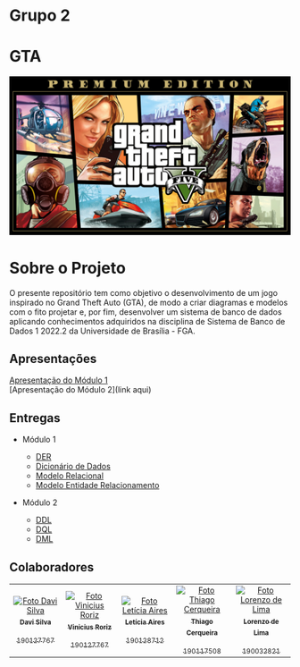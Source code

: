 # Grupo 2 

# GTA

<center>

   ![Logo do GTA](assets/GTAreadme.jpg)
   
 </center>


# Sobre o Projeto

O presente repositório tem como objetivo o desenvolvimento de um jogo inspirado no Grand Theft Auto (GTA), de modo a criar diagramas e modelos com o fito projetar e, por fim, desenvolver um sistema de banco de dados aplicando conhecimentos adquiridos na disciplina de Sistema de Banco de Dados 1 2022.2 da Universidade de Brasília - FGA.


## Apresentações

[Apresentação do Módulo 1](https://drive.google.com/file/d/1H3PqMpnf0POw6dFDDYKTpEEZzNRWQES9/view?usp=sharing) <br>
[Apresentação do Módulo 2](link aqui)

## Entregas

- Módulo 1
  - [DER](docs/DER.md)
  - [Dicionário de Dados](docs/Dicionario.md)
  - [Modelo Relacional](docs/MREL.md)
  - [Modelo Entidade Relacionamento](docs/MER.md)
  
- Módulo 2
   - [DDL](docs/DDL.sql)
   - [DQL](docs/DQL.sql) 
   - [DML](docs/DML.sql)

## Colaboradores

<table>
  <tr>
    <td align="center">
      <a href="#">
        <img src="https://avatars.githubusercontent.com/u/69313657?v=4" width="100px;" alt="Foto Davi Silva"/><br>
        <sub>
          <b>Davi Silva</b>
          </p>190127767
        </sub>
      </a>
    </td>
    <td align="center">
      <a href="#">
        <img src="https://avatars.githubusercontent.com/u/78430207?v=4" width="100px;" alt="Foto Vinicius Roriz"/><br>
        <sub>
          <b>Vinicius Roriz</b>
          </p>190127767
        </sub>
      </a>
    </td>
    <td align="center">
      <a href="#">
        <img src="https://avatars.githubusercontent.com/u/72623771?v=4" width="100px;" alt="Foto Letícia Aires"/><br>
        <sub>
          <b>Letícia Aires</b>
          </p>190128712
        </sub>
      </a>
    </td>
    <td align="center">
      <a href="#">
        <img src="https://avatars.githubusercontent.com/u/65683663?v=4" width="100px;" alt="Foto Thiago Cerqueira"/><br>
        <sub>
          <b>Thiago Cerqueira</b>
          </p>190117508
        </sub>
      </a>
      <td align="center">
      <a href="#">
        <img src= "https://avatars.githubusercontent.com/u/54644579?v=4"  width="100px;" alt="Foto Lorenzo de Lima"/><br>
        <sub>
          <b>Lorenzo de Lima</b>
          </p>190032821
        </sub>
      </a>
